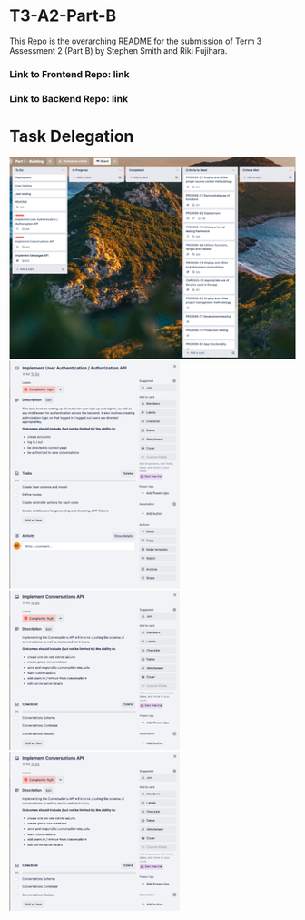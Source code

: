 # T3-A2-Part-B

This Repo is the overarching README for the submission of Term 3 Assessment 2 (Part B) by Stephen Smith and Riki Fujihara.

### Link to Frontend Repo: <a link='https://github.com/team-phteven/basil-frontend'>link</a>

### Link to Backend Repo: <a link='https://github.com/team-phteven/basil-backend'>link</a>

# Task Delegation

<img src="docs/overall-first.png" width="800px">

<img src="docs/user-auth.png" width="300px">

<img src="docs/conversations.png" width="300px">

<img src="docs/conversations.png" width="300px">
